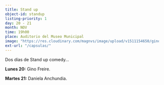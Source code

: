 ```yaml
---
title: Stand up
object-id: standup
listing-priority: 1
day: 20 - 21
month: NOV
time: 19h00
place: Auditorio del Museo Municipal
image: "https://res.cloudinary.com/magnvs/image/upload/v1511154650/gino_fdhaii.jpg"
ext-url: "/capsulas/"
---
```


Dos días de Stand up comedy...

<b>Lunes 20:</b> Gino Freire.

<b>Martes 21:</b> Daniela Anchundia.
